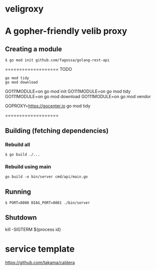 # veligroxy
A gopher-friendly velib proxy
=======

## Creating a module

```
$ go mod init github.com/fagossa/golang-rest-api
```


===================
TODO
```
go mod tidy
go mod download
```

GO111MODULE=on go mod init
GO111MODULE=on go mod tidy
GO111MODULE=on go mod download
GO111MODULE=on go mod vendor

GOPROXY=https://gocenter.io go mod tidy

===================

## Building (fetching dependencies)

### Rebuild all

```
$ go build ./...
```

### Rebuild using main
```
go build -o bin/server cmd/api/main.go
```

## Running

```
$ PORT=8080 DIAG_PORT=8081 ./bin/server
```

## Shutdown
kill -SIGTERM ${process id}


# service template

https://github.com/takama/caldera
